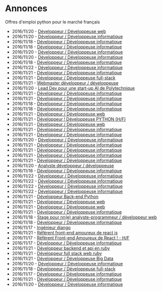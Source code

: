 # Annonces

Offres d'emploi python pour le marché français

* 2016/11/20 - [Développeur / Développeuse web](http://www.pyjobs.fr/jobs/details/4108/developpeur-developpeuse-web "Développeur / Développeuse web")
* 2016/11/20 - [Développeur / Développeuse informatique](http://www.pyjobs.fr/jobs/details/4109/developpeur-developpeuse-informatique "Développeur / Développeuse informatique")
* 2016/11/18 - [Développeur / Développeuse informatique](http://www.pyjobs.fr/jobs/details/4102/developpeur-developpeuse-informatique "Développeur / Développeuse informatique")
* 2016/11/18 - [Développeur / Développeuse informatique](http://www.pyjobs.fr/jobs/details/4103/developpeur-developpeuse-informatique "Développeur / Développeuse informatique")
* 2016/11/20 - [Développeur / Développeuse informatique](http://www.pyjobs.fr/jobs/details/4117/developpeur-developpeuse-informatique "Développeur / Développeuse informatique")
* 2016/11/20 - [Développeur / Développeuse informatique](http://www.pyjobs.fr/jobs/details/4116/developpeur-developpeuse-informatique "Développeur / Développeuse informatique")
* 2016/11/18 - [Développeur / Développeuse informatique](http://www.pyjobs.fr/jobs/details/4101/developpeur-developpeuse-informatique "Développeur / Développeuse informatique")
* 2016/11/22 - [Développeur / Développeuse informatique](http://www.pyjobs.fr/jobs/details/4147/developpeur-developpeuse-informatique "Développeur / Développeuse informatique")
* 2016/11/21 - [Développeur / Développeuse informatique](http://www.pyjobs.fr/jobs/details/4130/developpeur-developpeuse-informatique "Développeur / Développeuse informatique")
* 2016/11/21 - [Développeur / Développeuse full-stack](http://www.pyjobs.fr/jobs/details/4131/developpeur-developpeuse-full-stack "Développeur / Développeuse full-stack")
* 2016/11/21 - [Webmaster développeur / développeuse](http://www.pyjobs.fr/jobs/details/4129/webmaster-developpeur-developpeuse "Webmaster développeur / développeuse")
* 2016/11/20 - [Lead Dev pour une start-up AI de Polytechnique](http://www.pyjobs.fr/jobs/details/4115/lead-dev-pour-une-start-up-ai-de-polytechnique "Lead Dev pour une start-up AI de Polytechnique")
* 2016/11/21 - [Développeur / Développeuse informatique](http://www.pyjobs.fr/jobs/details/4125/developpeur-developpeuse-informatique "Développeur / Développeuse informatique")
* 2016/11/21 - [Développeur / Développeuse informatique](http://www.pyjobs.fr/jobs/details/4126/developpeur-developpeuse-informatique "Développeur / Développeuse informatique")
* 2016/11/18 - [Développeur / Développeuse informatique](http://www.pyjobs.fr/jobs/details/4099/developpeur-developpeuse-informatique "Développeur / Développeuse informatique")
* 2016/11/18 - [Développeur / Développeuse informatique](http://www.pyjobs.fr/jobs/details/4100/developpeur-developpeuse-informatique "Développeur / Développeuse informatique")
* 2016/11/21 - [Développeur / Développeuse web](http://www.pyjobs.fr/jobs/details/4127/developpeur-developpeuse-web "Développeur / Développeuse web")
* 2016/11/21 - [Développeur ! Développeuse PYTHON (H/F)](http://www.pyjobs.fr/jobs/details/4140/developpeur-developpeuse-python-h-f "Développeur ! Développeuse PYTHON (H/F)")
* 2016/11/21 - [Développeur / Développeuse web](http://www.pyjobs.fr/jobs/details/4128/developpeur-developpeuse-web "Développeur / Développeuse web")
* 2016/11/21 - [Développeur / Développeuse informatique](http://www.pyjobs.fr/jobs/details/4139/developpeur-developpeuse-informatique "Développeur / Développeuse informatique")
* 2016/11/21 - [Développeur / Développeuse informatique](http://www.pyjobs.fr/jobs/details/4124/developpeur-developpeuse-informatique "Développeur / Développeuse informatique")
* 2016/11/20 - [Développeur / Développeuse informatique](http://www.pyjobs.fr/jobs/details/4113/developpeur-developpeuse-informatique "Développeur / Développeuse informatique")
* 2016/11/21 - [Développeur / Développeuse informatique](http://www.pyjobs.fr/jobs/details/4121/developpeur-developpeuse-informatique "Développeur / Développeuse informatique")
* 2016/11/21 - [Développeur / Développeuse informatique](http://www.pyjobs.fr/jobs/details/4138/developpeur-developpeuse-informatique "Développeur / Développeuse informatique")
* 2016/11/21 - [Développeur / Développeuse informatique](http://www.pyjobs.fr/jobs/details/4119/developpeur-developpeuse-informatique "Développeur / Développeuse informatique")
* 2016/11/21 - [Développeur / Développeuse informatique](http://www.pyjobs.fr/jobs/details/4120/developpeur-developpeuse-informatique "Développeur / Développeuse informatique")
* 2016/11/20 - [Analyste développeur / développeuse](http://www.pyjobs.fr/jobs/details/4114/analyste-developpeur-developpeuse "Analyste développeur / développeuse")
* 2016/11/18 - [Développeur / Développeuse informatique](http://www.pyjobs.fr/jobs/details/4098/developpeur-developpeuse-informatique "Développeur / Développeuse informatique")
* 2016/11/22 - [Développeur / Développeuse informatique](http://www.pyjobs.fr/jobs/details/4144/developpeur-developpeuse-informatique "Développeur / Développeuse informatique")
* 2016/11/22 - [Développeur / Développeuse informatique](http://www.pyjobs.fr/jobs/details/4143/developpeur-developpeuse-informatique "Développeur / Développeuse informatique")
* 2016/11/22 - [Développeur / Développeuse informatique](http://www.pyjobs.fr/jobs/details/4146/developpeur-developpeuse-informatique "Développeur / Développeuse informatique")
* 2016/11/22 - [Développeur / Développeuse informatique](http://www.pyjobs.fr/jobs/details/4145/developpeur-developpeuse-informatique "Développeur / Développeuse informatique")
* 2016/11/21 - [Développeur Back-end Python](http://www.pyjobs.fr/jobs/details/4137/developpeur-back-end-python "Développeur Back-end Python")
* 2016/11/21 - [Développeur / Développeuse web](http://www.pyjobs.fr/jobs/details/4122/developpeur-developpeuse-web "Développeur / Développeuse web")
* 2016/11/21 - [Développeur / Développeuse web](http://www.pyjobs.fr/jobs/details/4123/developpeur-developpeuse-web "Développeur / Développeuse web")
* 2016/11/21 - [Développeur / Développeuse informatique](http://www.pyjobs.fr/jobs/details/4118/developpeur-developpeuse-informatique "Développeur / Développeuse informatique")
* 2016/11/18 - [Stage pour nn(e) analyste-programmeur / développeur web](http://www.pyjobs.fr/jobs/details/4106/stage-pour-nn-e-analyste-programmeur-developpeur-web "Stage pour nn(e) analyste-programmeur / développeur web")
* 2016/11/18 - [Développeur / Développeuse informatique](http://www.pyjobs.fr/jobs/details/4105/developpeur-developpeuse-informatique "Développeur / Développeuse informatique")
* 2016/11/17 - [Ingénieur django](http://www.pyjobs.fr/jobs/details/4097/ingenieur-django "Ingénieur django")
* 2016/11/21 - [Référent front-end amoureux de react js](http://www.pyjobs.fr/jobs/details/4134/referent-front-end-amoureux-de-react-js "Référent front-end amoureux de react js")
* 2016/11/17 - [Référent Front-end Amoureux de React ! - H/F](http://www.pyjobs.fr/jobs/details/4107/referent-front-end-amoureux-de-react-h-f "Référent Front-end Amoureux de React ! - H/F")
* 2016/11/17 - [Développeur / Développeuse informatique](http://www.pyjobs.fr/jobs/details/4092/developpeur-developpeuse-informatique "Développeur / Développeuse informatique")
* 2016/11/21 - [Développeur backend et api en ruby](http://www.pyjobs.fr/jobs/details/4135/developpeur-backend-et-api-en-ruby "Développeur backend et api en ruby")
* 2016/11/21 - [Développeur full stack web ruby](http://www.pyjobs.fr/jobs/details/4133/developpeur-full-stack-web-ruby "Développeur full stack web ruby")
* 2016/11/21 - [Développeur / Développeuse Big Data](http://www.pyjobs.fr/jobs/details/4136/developpeur-developpeuse-big-data "Développeur / Développeuse Big Data")
* 2016/11/20 - [Développeur / Développeuse informatique](http://www.pyjobs.fr/jobs/details/4112/developpeur-developpeuse-informatique "Développeur / Développeuse informatique")
* 2016/11/18 - [Développeur / Développeuse full-stack](http://www.pyjobs.fr/jobs/details/4104/developpeur-developpeuse-full-stack "Développeur / Développeuse full-stack")
* 2016/11/17 - [Développeur / Développeuse informatique](http://www.pyjobs.fr/jobs/details/4091/developpeur-developpeuse-informatique "Développeur / Développeuse informatique")
* 2016/11/21 - [Développeur / Développeuse informatique](http://www.pyjobs.fr/jobs/details/4132/developpeur-developpeuse-informatique "Développeur / Développeuse informatique")
* 2016/11/20 - [Développeur / Développeuse informatique](http://www.pyjobs.fr/jobs/details/4110/developpeur-developpeuse-informatique "Développeur / Développeuse informatique")

